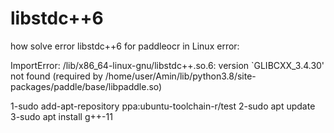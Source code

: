 # libstdc++6
how solve error libstdc++6 for paddleocr in Linux
error:

ImportError: /lib/x86_64-linux-gnu/libstdc++.so.6: version `GLIBCXX_3.4.30' not found (required by /home/user/Amin/lib/python3.8/site-packages/paddle/base/libpaddle.so)


1-sudo add-apt-repository ppa:ubuntu-toolchain-r/test
2-sudo apt update
3-sudo apt install g++-11
